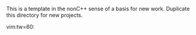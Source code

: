 This is a template in the nonC++ sense of a basis for new
work. Duplicate this directory for new projects.

vim:tw=60:
